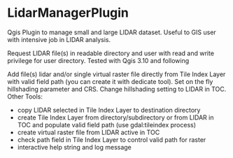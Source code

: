 # LidarManagerPlugin
Qgis Plugin to manage small and large LIDAR dataset. 
Useful to GIS user with intensive job in LIDAR analysis.

Request LIDAR file(s) in readable directory and user with read and write privilege for user directory.
Tested with Qgis 3.10 and following

Add file(s) lidar and/or single virtual raster file directly from Tile Index Layer with valid field path (you can create it with dedicate tool). 
Set on the fly hillshading parameter and CRS. 
Change hillshading setting to LIDAR in TOC.
Other Tools: 
  - copy LIDAR selected in Tile Index Layer to destination directory
  - create Tile Index Layer from directory/subdirectory or from LIDAR in TOC and populate valid field path (use gdal:tileindex process)
  - create virtual raster file from LIDAR active in TOC
  - check path field in Tile Index Layer to control valid path for raster
  - interactive help string and log message
